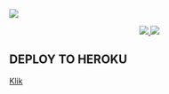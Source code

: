 <img src="https://telegra.ph/file/ba64730713b36fca9f952.jpg">

<p align="center">
  <a href="https://github.com/ramadhani892/RAM-UBOT/fork">
    <img src="https://img.shields.io/github/forks/ramadhani892/RAM-UBOT?label=Fork&style=social">
    
  </a>
  <a href="https://github.com/ramadhani892/RAM-UBOT">
    <img src="https://img.shields.io/github/stars/ramadhani892/RAM-UBOT?style=social">
  </a>
</p>  

## DEPLOY TO HEROKU
[Klik](https://heroku.com/deploy?template=https://github.com/ramadhani892/RAM-UBOT)
